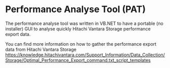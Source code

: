 # Performance Analyse Tool (PAT)

The performance analyse tool was written in VB.NET to have a portable (no installer) GUI to analyse quickly Hitachi Vantara Storage performance export data.

You can find more information on how to gather the performance export data from Hitachi Vantara Storage
https://knowledge.hitachivantara.com/Support_Information/Data_Collection/Storage/Optimal_Performance_Export_command.txt_script_templates
